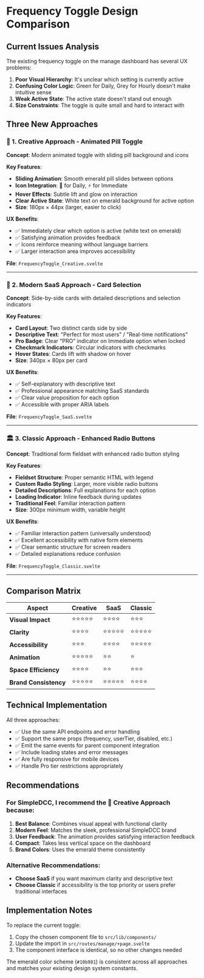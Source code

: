 # Frequency Toggle Design Comparison

## Current Issues Analysis

The existing frequency toggle on the manage dashboard has several UX problems:

1. **Poor Visual Hierarchy**: It's unclear which setting is currently active
2. **Confusing Color Logic**: Green for Daily, Grey for Hourly doesn't make intuitive sense
3. **Weak Active State**: The active state doesn't stand out enough
4. **Size Constraints**: The toggle is quite small and hard to interact with

## Three New Approaches

### 🎨 1. Creative Approach - Animated Pill Toggle

**Concept**: Modern animated toggle with sliding pill background and icons

**Key Features**:
- **Sliding Animation**: Smooth emerald pill slides between options
- **Icon Integration**: 📅 for Daily, ⚡ for Immediate  
- **Hover Effects**: Subtle lift and glow on interaction
- **Clear Active State**: White text on emerald background for active option
- **Size**: 180px × 44px (larger, easier to click)

**UX Benefits**:
- ✅ Immediately clear which option is active (white text on emerald)
- ✅ Satisfying animation provides feedback
- ✅ Icons reinforce meaning without language barriers
- ✅ Larger interaction area improves accessibility

**File**: `FrequencyToggle_Creative.svelte`

---

### 💼 2. Modern SaaS Approach - Card Selection

**Concept**: Side-by-side cards with detailed descriptions and selection indicators

**Key Features**:
- **Card Layout**: Two distinct cards side by side
- **Descriptive Text**: "Perfect for most users" / "Real-time notifications"
- **Pro Badge**: Clear "PRO" indicator on Immediate option when locked
- **Checkmark Indicators**: Circular indicators with checkmarks
- **Hover States**: Cards lift with shadow on hover
- **Size**: 340px × 80px per card

**UX Benefits**:
- ✅ Self-explanatory with descriptive text
- ✅ Professional appearance matching SaaS standards
- ✅ Clear value proposition for each option
- ✅ Accessible with proper ARIA labels

**File**: `FrequencyToggle_SaaS.svelte`

---

### 🏛️ 3. Classic Approach - Enhanced Radio Buttons

**Concept**: Traditional form fieldset with enhanced radio button styling

**Key Features**:
- **Fieldset Structure**: Proper semantic HTML with legend
- **Custom Radio Styling**: Larger, more visible radio buttons
- **Detailed Descriptions**: Full explanations for each option
- **Loading Indicator**: Inline feedback during updates
- **Traditional Feel**: Familiar interaction pattern
- **Size**: 300px minimum width, variable height

**UX Benefits**:
- ✅ Familiar interaction pattern (universally understood)
- ✅ Excellent accessibility with native form elements
- ✅ Clear semantic structure for screen readers
- ✅ Detailed explanations reduce confusion

**File**: `FrequencyToggle_Classic.svelte`

---

## Comparison Matrix

| Aspect | Creative | SaaS | Classic |
|--------|----------|------|---------|
| **Visual Impact** | ⭐⭐⭐⭐⭐ | ⭐⭐⭐⭐ | ⭐⭐⭐ |
| **Clarity** | ⭐⭐⭐⭐ | ⭐⭐⭐⭐⭐ | ⭐⭐⭐⭐⭐ |
| **Accessibility** | ⭐⭐⭐ | ⭐⭐⭐⭐ | ⭐⭐⭐⭐⭐ |
| **Animation** | ⭐⭐⭐⭐⭐ | ⭐⭐ | ⭐ |
| **Space Efficiency** | ⭐⭐⭐⭐ | ⭐⭐ | ⭐⭐⭐ |
| **Brand Consistency** | ⭐⭐⭐⭐⭐ | ⭐⭐⭐⭐⭐ | ⭐⭐⭐⭐ |

## Technical Implementation

All three approaches:
- ✅ Use the same API endpoints and error handling
- ✅ Support the same props (frequency, userTier, disabled, etc.)
- ✅ Emit the same events for parent component integration
- ✅ Include loading states and error messages
- ✅ Are fully responsive for mobile devices
- ✅ Handle Pro tier restrictions appropriately

## Recommendations

### For SimpleDCC, I recommend the **🎨 Creative Approach** because:

1. **Best Balance**: Combines visual appeal with functional clarity
2. **Modern Feel**: Matches the sleek, professional SimpleDCC brand
3. **User Feedback**: The animation provides satisfying interaction feedback
4. **Compact**: Takes less vertical space on the dashboard
5. **Brand Colors**: Uses the emerald theme consistently

### Alternative Recommendations:

- **Choose SaaS** if you want maximum clarity and descriptive text
- **Choose Classic** if accessibility is the top priority or users prefer traditional interfaces

## Implementation Notes

To replace the current toggle:

1. Copy the chosen component file to `src/lib/components/`
2. Update the import in `src/routes/manage/+page.svelte`
3. The component interface is identical, so no other changes needed

The emerald color scheme (`#10b981`) is consistent across all approaches and matches your existing design system constants. 